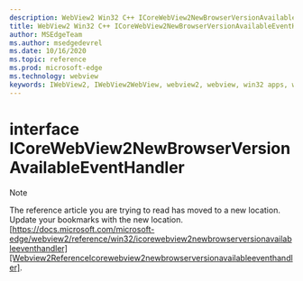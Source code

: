 ```yaml
---
description: WebView2 Win32 C++ ICoreWebView2NewBrowserVersionAvailableEventHandler
title: WebView2 Win32 C++ ICoreWebView2NewBrowserVersionAvailableEventHandler
author: MSEdgeTeam
ms.author: msedgedevrel
ms.date: 10/16/2020
ms.topic: reference
ms.prod: microsoft-edge
ms.technology: webview
keywords: IWebView2, IWebView2WebView, webview2, webview, win32 apps, win32, edge, ICoreWebView2, ICoreWebView2Controller, browser control, edge html, ICoreWebView2NewBrowserVersionAvailableEventHandler
---
```


# interface ICoreWebView2NewBrowserVersionAvailableEventHandler 

> [!NOTE]
> The reference article you are trying to read has moved to a new location.  
> Update your bookmarks with the new location.  
> [https://docs.microsoft.com/microsoft-edge/webview2/reference/win32/icorewebview2newbrowserversionavailableeventhandler][Webview2ReferenceIcorewebview2newbrowserversionavailableeventhandler].  

[Webview2ReferenceIcorewebview2newbrowserversionavailableeventhandler]: /microsoft-edge/webview2/reference/win32/icorewebview2newbrowserversionavailableeventhandler "interface ICoreWebView2NewBrowserVersionAvailableEventHandler | Microsoft Docs"
